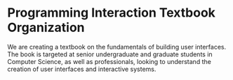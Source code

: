# Programming Interaction Textbook Organization

We are creating a textbook on the fundamentals of building user interfaces. The book is targeted at senior undergraduate and graduate students in Computer Science, as well as professionals,
looking to understand the creation of user interfaces and interactive systems.
